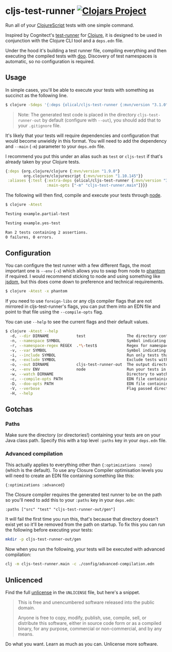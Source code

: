 # cljs-test-runner [![Clojars Project](https://img.shields.io/clojars/v/olical/cljs-test-runner.svg)](https://clojars.org/olical/cljs-test-runner)

Run all of your [ClojureScript][] tests with one simple command.

Inspired by Cognitect's [test-runner][] for [Clojure][], it is designed to be used in conjunction with the Clojure CLI tool and a `deps.edn` file.

Under the hood it's building a test runner file, compiling everything and then executing the compiled tests with [doo][]. Discovery of test namespaces is automatic, so no configuration is required.

## Usage

In simple cases, you'll be able to execute your tests with something as succinct as the following line.

```bash
$ clojure -Sdeps '{:deps {olical/cljs-test-runner {:mvn/version "3.1.0"}}}' -m cljs-test-runner.main
```

> Note: The generated test code is placed in the directory `cljs-test-runner-out` by default (configure with `--out`), you should add that to your `.gitignore` file.

It's likely that your tests will require dependencies and configuration that would become unwieldy in this format. You will need to add the dependency and `--main` (`-m`) parameter to your `deps.edn` file.

I recommend you put this under an alias such as `test` or `cljs-test` if that's already taken by your Clojure tests.

```clojure
{:deps {org.clojure/clojure {:mvn/version "1.9.0"}
        org.clojure/clojurescript {:mvn/version "1.10.145"}}
 :aliases {:test {:extra-deps {olical/cljs-test-runner {:mvn/version "3.1.0"}}
                  :main-opts ["-m" "cljs-test-runner.main"]}}}
```

The following will then find, compile and execute your tests through [node][].

```bash
$ clojure -Atest

Testing example.partial-test

Testing example.yes-test

Ran 2 tests containing 2 assertions.
0 failures, 0 errors.
```

## Configuration

You can configure the test runner with a few different flags, the most important one is `--env` (`-x`) which allows you to swap from node to [phantom][] if required. I would recommend sticking to node and using something like [jsdom][], but this does come down to preference and technical requirements.

```bash
$ clojure -Atest -x phantom
```

If you need to use `foreign-libs` or any cljs compiler flags that are not mirrored in cljs-test-runner's flags, you can put them into an EDN file and point to that file using the `--compile-opts` flag.

You can use `--help` to see the current flags and their default values.

```bash
$ clojure -Atest --help
  -d, --dir DIRNAME            test                  The directory containing your test files
  -n, --namespace SYMBOL                             Symbol indicating a specific namespace to test.
  -r, --namespace-regex REGEX  .*\-test$             Regex for namespaces to test. Only namespaces ending in '-test' are evaluated by default.
  -v, --var SYMBOL                                   Symbol indicating the fully qualified name of a specific test.
  -i, --include SYMBOL                               Run only tests that have this metadata keyword.
  -e, --exclude SYMBOL                               Exclude tests with this metadata keyword.
  -o, --out DIRNAME            cljs-test-runner-out  The output directory for compiled test code
  -x, --env ENV                node                  Run your tests in either node or phantom.
  -w, --watch DIRNAME                                Directory to watch for changes (alongside the test directory). May be repeated.
  -c, --compile-opts PATH                            EDN file containing opts to be passed to the ClojureScript compiler.
  -D, --doo-opts PATH                                EDN file containing opts to be passed to doo.
  -V, --verbose                                      Flag passed directly to the ClojureScript compiler to enable verbose compiler output.
  -H, --help
```

## Gotchas

### Paths

Make sure the directory (or directories!) containing your tests are on your Java class path. Specify this with a top level `:paths` key in your `deps.edn` file.

### Advanced compilation

This actually applies to everything other than `{:optimizations :none}` (which is the default). To use any Closure Compiler optimisation levels you will need to create an EDN file containing something like this:

```edn
{:optimizations :advanced}
```

The Closure compiler requires the generated test runner to be on the path so you'll need to add this to your `:paths` key in your `deps.edn`:

```edn
:paths ["src" "test" "cljs-test-runner-out/gen"]
```

It will fail the first time you run this, that's because that directory doesn't exist yet so it'll be removed from the path on startup. To fix this you can run the following before executing your tests:

```bash
mkdir -p cljs-test-runner-out/gen
```

Now when you run the following, your tests will be executed with advanced compilation:

```bash
clj -m cljs-test-runner.main -c ./config/advanced-compilation.edn
```

## Unlicenced

Find the full [unlicense][] in the `UNLICENSE` file, but here's a snippet.

>This is free and unencumbered software released into the public domain.
>
>Anyone is free to copy, modify, publish, use, compile, sell, or distribute this software, either in source code form or as a compiled binary, for any purpose, commercial or non-commercial, and by any means.

Do what you want. Learn as much as you can. Unlicense more software.

[clojure]: https://clojure.org/
[clojurescript]: https://clojurescript.org/
[test-runner]: https://github.com/cognitect-labs/test-runner
[doo]: https://github.com/bensu/doo
[node]: https://nodejs.org
[phantom]: http://phantomjs.org/
[jsdom]: https://github.com/jsdom/jsdom
[unlicense]: http://unlicense.org/
